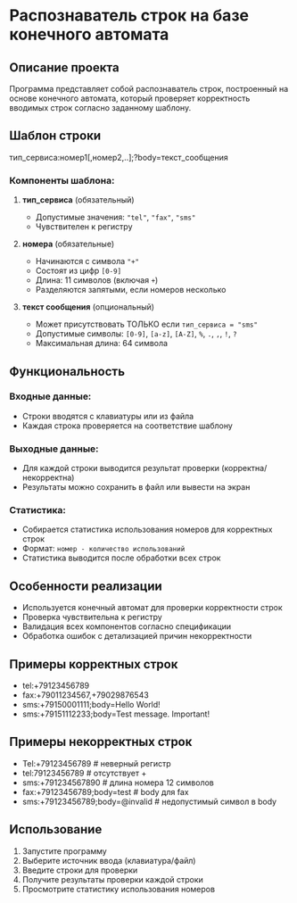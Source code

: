 # Распознаватель строк на базе конечного автомата

## Описание проекта

Программа представляет собой распознаватель строк, построенный на основе конечного автомата, который проверяет корректность вводимых строк согласно заданному шаблону.

## Шаблон строки
тип_сервиса:номер1[,номер2,..];?body=текст_сообщения


### Компоненты шаблона:

1. **тип_сервиса** (обязательный)
   - Допустимые значения: `"tel"`, `"fax"`, `"sms"`
   - Чувствителен к регистру

2. **номера** (обязательные)
   - Начинаются с символа `"+"`
   - Состоят из цифр `[0-9]`
   - Длина: 11 символов (включая `+`)
   - Разделяются запятыми, если номеров несколько

3. **текст сообщения** (опциональный)
   - Может присутствовать ТОЛЬКО если `тип_сервиса = "sms"`
   - Допустимые символы: `[0-9]`, `[a-z]`, `[A-Z]`, `%`, `.`, `,`, `!`, `?`
   - Максимальная длина: 64 символа

## Функциональность

### Входные данные:
- Строки вводятся с клавиатуры или из файла
- Каждая строка проверяется на соответствие шаблону

### Выходные данные:
- Для каждой строки выводится результат проверки (корректна/некорректна)
- Результаты можно сохранить в файл или вывести на экран

### Статистика:
- Собирается статистика использования номеров для корректных строк
- Формат: `номер - количество использований`
- Статистика выводится после обработки всех строк

## Особенности реализации

- Используется конечный автомат для проверки корректности строк
- Проверка чувствительна к регистру
- Валидация всех компонентов согласно спецификации
- Обработка ошибок с детализацией причин некорректности

## Примеры корректных строк
- tel:+79123456789
- fax:+79011234567,+79029876543
- sms:+79150001111;body=Hello World!
- sms:+79151112233;body=Test message. Important!


## Примеры некорректных строк
- Tel:+79123456789 # неверный регистр
- tel:79123456789 # отсутствует +
- sms:+791234567890 # длина номера 12 символов
- fax:+79123456789;body=test # body для fax
- sms:+79123456789;body=@invalid # недопустимый символ в body


## Использование

1. Запустите программу
2. Выберите источник ввода (клавиатура/файл)
3. Введите строки для проверки
4. Получите результаты проверки каждой строки
5. Просмотрите статистику использования номеров
